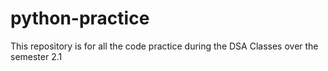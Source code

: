 # python-practice
This repository is for all the code practice during the DSA Classes over the semester 2.1
